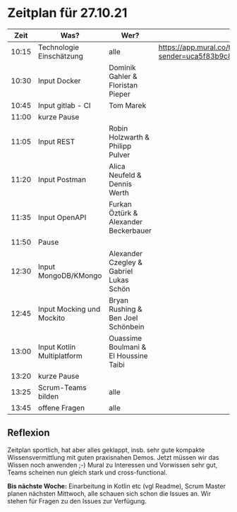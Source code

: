 # Zeitplan für 27.10.21

| Zeit | Was? | Wer? | Link? |  
| ------ | ------ | ------ | ------ | 
| 10:15 | Technologie Einschätzung | alle | https://app.mural.co/t/fbihda7663/m/fbihda7663/1634889269146/b8a41b80cb96f49353405f2b517a0b6fe15aa805?sender=uca5f83b9c8d107acfc260648 |
| 10:30 | Input Docker | Dominik Gahler & Floristan Pieper |
| 10:45 | Input gitlab - CI | Tom Marek |
| 11:00 | kurze Pause |  |
| 11:05 | Input REST | Robin Holzwarth & Philipp Pulver |
| 11:20 | Input Postman | Alica Neufeld & Dennis Werth |
| 11:35 | Input OpenAPI | Furkan Öztürk & Alexander Beckerbauer |
| 11:50 | Pause |  |
| 12:30 | Input MongoDB/KMongo | Alexander Czegley & Gabriel Lukas Schön |
| 12:45 | Input Mocking und Mockito | Bryan Rushing & Ben Joel Schönbein |
| 13:00 | Input Kotlin Multiplatform | Ouassime Boulmani & El Houssine Taibi |
| 13:20 | kurze Pause |  |
| 13:25 | Scrum-Teams bilden | alle |
| 13:45 | offene Fragen | alle |

## Reflexion
Zeitplan sportlich, hat aber alles geklappt, insb. sehr gute kompakte Wissensvermittlung mit guten praxisnahen Demos. Jetzt müssen wir das Wissen noch anwenden ;-) Mural zu Interessen und Vorwissen sehr gut, Teams scheinen nun gleich stark und cross-functional.

**Bis nächste Woche:** Einarbeitung in Kotlin etc (vgl Readme), Scrum Master planen nächsten Mittwoch, alle schauen sich schon die Issues an. Wir stehen für Fragen zu den Issues zur Verfügung.
